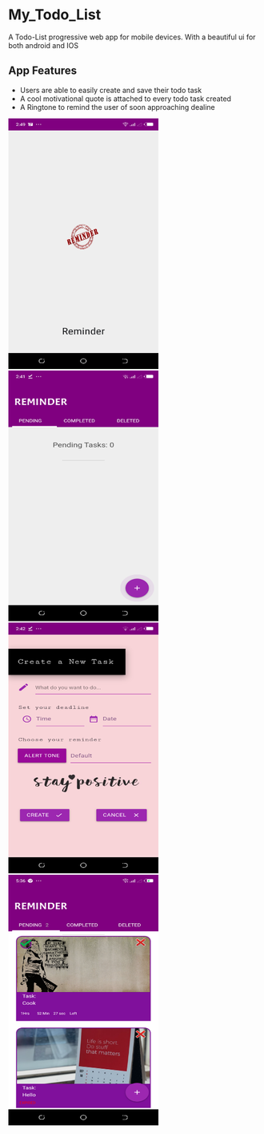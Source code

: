 # My_Todo_List
A Todo-List progressive web app for mobile devices. With a beautiful ui for both android and IOS
## App Features
  * Users are able to easily create  and save their todo task
  * A cool motivational quote is attached to every todo task created
  * A Ringtone to remind the user of soon approaching dealine
  
<img src="assets/images/Screenshot_loading.png" height="500px" width="300px" /> <img src="assets/images/Screenshot_empty.png" height="500px" width="300px" /><img src="assets/images/Screenshot_create.png" height="500px" width="300px" /><img src="assets/images/Screenshot_tasks.png" height="500px" width="300px" />






